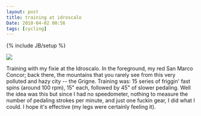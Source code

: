 ```yaml
---
layout: post
title: training at idroscalo
Date: 2010-04-02 00:56
tags: [cycling]
---
```

{% include JB/setup %} 

![](http://dl.dropbox.com/u/179731/489909610.jpg)

Training with my fixie at the Idroscalo. In the foreground, my red San Marco
Concor; back there, the mountains that you rarely see from this very polluted
and hazy city -- the Grigne. Training was: 15 series of friggin' fast spins
(around 100 rpm), 15" each, followed by 45" of slower pedaling. Well the idea
was this but since I had no speedometer, nothing to measure the number of
pedaling strokes per minute, and just one fuckin gear, I did what I could. I
hope it's effective (my legs were certainly feeling it).
